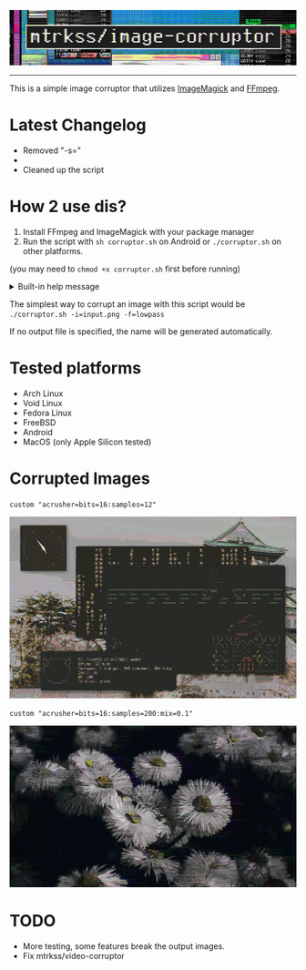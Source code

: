 <p align=center>
    <img src="images/repotitle.png">
</p>

-----------

This is a simple image corruptor that utilizes [ImageMagick](https://imagemagick.org/) and [FFmpeg](https://ffmpeg.org/).

# Latest Changelog

- Removed "-s="
- 
- Cleaned up the script

# How 2 use dis?

1. Install FFmpeg and ImageMagick with your package manager
2. Run the script with `sh corruptor.sh` on Android or `./corruptor.sh` on other platforms.

(you may need to `chmod +x corruptor.sh` first before running)

<details>
	<summary>Built-in help message</summary>

```
"image-corruptor.sh" is a simple POSIX Shell script for adding glitch effects to images e.g. corrupting them.
The corruption process utilizes ImageMagick, FFmpeg and Coreutils.

Options:

 VAR     SWITCH    FUNCTION
 input   (-i=)     - Input file
 output  (-o=)     - Output file
 filter  (-f=)     - FFmpeg audio filter
 complex (-c=)     - Complex FFmpeg audio input
 depth   (-d=)     - Image depth
 format  (-a=)     - Intermediate audio format
 rate    (-r=)     - Intermediate audio rate
 src     (-s=)     - File with predefined variables
 debug   (--debug) - Enable simple debug info
 lavfi   (--lavfi) - Presume lavfi -au format
 alpha   (--alpha) - Enable image alpha channel
 limit   (--limit) - Limit processed bytes to input image size (raw)

Info:

 complex - Second FFmpeg input
 filter  - See https://ffmpeg.org/ffmpeg-filters.html
 format  - See "ffmpeg -formats"
 limit   - Use a different algorhithm for restoring file headers, limiting the raw output filesize to the raw input filesize.
 alpha   - Enable the alpha channel.
 lavfi   - Only use if you know what you're doing. Use with -c
 debug   - Don't delete temporary files, print out all the set variables and halt the script midway for inspection.
```
</details>

The simplest way to corrupt an image with this script would be `./corruptor.sh -i=input.png -f=lowpass`

If no output file is specified, the name will be generated automatically.

# Tested platforms
- Arch Linux
- Void Linux
- Fedora Linux
- FreeBSD
- Android
- MacOS (only Apple Silicon tested)

# Corrupted Images
`custom "acrusher=bits=16:samples=12"`
<p>
    <img src="images/i1.png">
</p>

`custom "acrusher=bits=16:samples=200:mix=0.1"`
<p>
    <img src="images/i2.png">
</p>

# TODO
- More testing, some features break the output images.
- Fix mtrkss/video-corruptor
